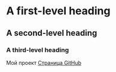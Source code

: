 # A first-level heading
## A second-level heading
### A third-level heading


Мой проект [Страница GitHub](https://github.com/Sefo48/Stp-1)

